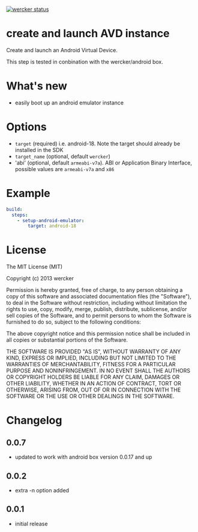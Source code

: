[![wercker status](https://app.wercker.com/status/2a0f14a005b14ce4ed873d37e97832b0/m "wercker status")](https://app.wercker.com/project/bykey/2a0f14a005b14ce4ed873d37e97832b0)

# create and launch AVD instance

Create and launch an Android Virtual Device.

This step is tested in conbination with the wercker/android box.


# What's new

- easily boot up an android emulator instance

# Options

* `target` (required) i.e. android-18. Note the target should already be
installed in the SDK
* `target_name` (optional, default `wercker`)
* 'abi' (optional, default `armeabi-v7a`). ABI or Application Binary Interface,
possible values are `armeabi-v7a` and `x86`

# Example

```yaml
build:
  steps:
    - setup-android-emulator:
        target: android-18
```

# License

The MIT License (MIT)

Copyright (c) 2013 wercker

Permission is hereby granted, free of charge, to any person obtaining a copy of
this software and associated documentation files (the "Software"), to deal in
the Software without restriction, including without limitation the rights to
use, copy, modify, merge, publish, distribute, sublicense, and/or sell copies of
the Software, and to permit persons to whom the Software is furnished to do so,
subject to the following conditions:

The above copyright notice and this permission notice shall be included in all
copies or substantial portions of the Software.

THE SOFTWARE IS PROVIDED "AS IS", WITHOUT WARRANTY OF ANY KIND, EXPRESS OR
IMPLIED, INCLUDING BUT NOT LIMITED TO THE WARRANTIES OF MERCHANTABILITY, FITNESS
FOR A PARTICULAR PURPOSE AND NONINFRINGEMENT. IN NO EVENT SHALL THE AUTHORS OR
COPYRIGHT HOLDERS BE LIABLE FOR ANY CLAIM, DAMAGES OR OTHER LIABILITY, WHETHER
IN AN ACTION OF CONTRACT, TORT OR OTHERWISE, ARISING FROM, OUT OF OR IN
CONNECTION WITH THE SOFTWARE OR THE USE OR OTHER DEALINGS IN THE SOFTWARE.

# Changelog

## 0.0.7

- updated to work with android box version 0.0.17 and up

## 0.0.2

- extra -n option added

## 0.0.1

- initial release
